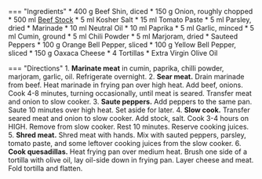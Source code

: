=== "Ingredients"
    * 400 g Beef Shin, diced
    * 150 g Onion, roughly chopped
    * 500 ml [Beef Stock](../soups/stocks/meat-stock.md)
    * 5 ml Kosher Salt
    * 15 ml Tomato Paste
    * 5 ml Parsley, dried
    * Marinade
        * 10 ml Neutral Oil
        * 10 ml Paprika
        * 5 ml Garlic, minced
        * 5 ml Cumin, ground
        * 5 ml Chili Powder
        * 5 ml Marjoram, dried
    * Sauteed Peppers
        * 100 g Orange Bell Pepper, sliced
        * 100 g Yellow Bell Pepper, sliced
    * 150 g Oaxaca Cheese
    * 4 Tortillas
    * Extra Virgin Olive Oil

=== "Directions"
    1. **Marinate meat** in cumin, paprika, chilli powder, marjoram, garlic, oil. Refrigerate overnight.
    2. **Sear meat.** Drain marinade from beef. Heat marinade in frying pan over high heat. Add beef, onions. Cook 4-8 minutes, turning occasionally, until meat is seared. Transfer meat and onion to slow cooker.
    3. **Saute peppers.** Add peppers to the same pan. Saute 10 minutes over high heat. Set aside for later.
    4. **Slow cook.** Transfer seared meat and onion to slow cooker. Add stock, salt. Cook 3-4 hours on HIGH. Remove from slow cooker. Rest 10 minutes. Reserve cooking juices.
    5. **Shred meat.** Shred meat with hands. Mix with sauted peppers, parsley, tomato paste, and some leftover cooking juices from the slow cooker.
    6. **Cook quesadillas.** Heat frying pan over medium heat. Brush one side of a tortilla with olive oil, lay oil-side down in frying pan. Layer cheese and meat. Fold tortilla and flatten.

[^1]:
    Inspired by [Reddit](https://www.reddit.com/r/recipes/comments/irutc3/mexican_slow_cooked_chilli_beef_quesadilla/).
